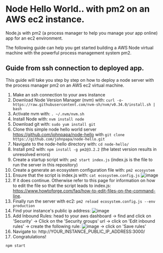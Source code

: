 # Node Hello World.. with pm2 on an AWS ec2 instance.
Node.js with pm2 (a process manager to help you manage your app online) app for an ec2 environment.

The following guide can help you get started building a AWS Node virtual machine with the powerful process management system pm2.

## Guide from ssh connection to deployed app.

This guide will take you step by step on how to deploy a node server with the process manager pm2 on an AWS ec2 virtual machine.

1. Make an ssh connection to your aws instance
2. Download Node Version Manager (nvm) with:  `curl -o- https://raw.githubusercontent.com/nvm-sh/nvm/v0.34.0/install.sh | bash`
3. Activate nvm with: `. ~/.nvm/nvm.sh`
4. Install Node with: `nvm install node`
5. Download git with: `sudo yum install git`
6. Clone this simple node hello world server https://github.com/johnpapa/node-hello with `git clone https://github.com/johnpapa/node-hello.git`
7. Navigate to the node-hello directory with: `cd node-hello/`
8. Install pm2 with: `npm install -g pm2@3.2.2` (the latest version results in unresolved errors)
9. Create a startup script with: `pm2 start index.js` (index.js is the file to run the server in this repository)
10. Create a generate an ecosystem configuration file with: `pm2 ecosystem`
11. Ensure that the script is index.js with: `cat ecosystem.config.js` ![image](https://user-images.githubusercontent.com/37946988/114453347-0d4a2380-9b9f-11eb-9618-dc28b7931028.png)
12. If it does continue. Otherwise refer to this page for information on how to edit the file so that the script leads to index.js: https://www.howtoforge.com/faq/how-to-edit-files-on-the-command-line.
13. Finally run the server with ec2: `pm2 reload ecosystem.config.js --env production`
14. Find your instance's public ip address: ![image](https://user-images.githubusercontent.com/37946988/114454213-f821c480-9b9f-11eb-8858-19ab55021c04.png)
15. Add Inbound Rules: head to your aws dashboard -> find and click on 'Security' -> Click on the 'Security groups' url -> click on 'Edit inbound rules' -> create the following rule: ![image](https://user-images.githubusercontent.com/37946988/114455384-51d6be80-9ba1-11eb-8cc2-79a58ba11805.png) -> click on 'Save rules'
16. Navigate to: http://YOUR_INSTANCE_PUBLIC_IP_ADDRESS:3000/
17. Congratulations!


`npm start`
